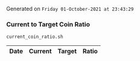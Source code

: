 Generated on `Friday 01-October-2021 at 23:43:29`

### Current to Target Coin Ratio
`current_coin_ratio.sh`

Date|Current|Target|Ratio
---|---|---|---
